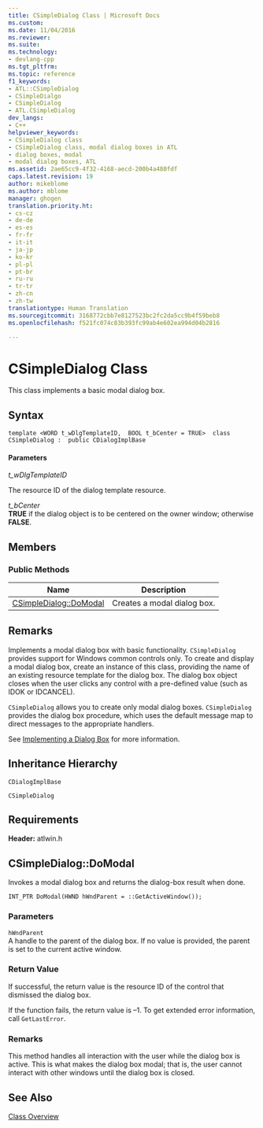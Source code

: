 ```yaml
---
title: CSimpleDialog Class | Microsoft Docs
ms.custom: 
ms.date: 11/04/2016
ms.reviewer: 
ms.suite: 
ms.technology:
- devlang-cpp
ms.tgt_pltfrm: 
ms.topic: reference
f1_keywords:
- ATL::CSimpleDialog
- CSimpleDialgo
- CSimpleDialog
- ATL.CSimpleDialog
dev_langs:
- C++
helpviewer_keywords:
- CSimpleDialog class
- CSimpleDialog class, modal dialog boxes in ATL
- dialog boxes, modal
- modal dialog boxes, ATL
ms.assetid: 2ae65cc9-4f32-4168-aecd-200b4a480fdf
caps.latest.revision: 19
author: mikeblome
ms.author: mblome
manager: ghogen
translation.priority.ht:
- cs-cz
- de-de
- es-es
- fr-fr
- it-it
- ja-jp
- ko-kr
- pl-pl
- pt-br
- ru-ru
- tr-tr
- zh-cn
- zh-tw
translationtype: Human Translation
ms.sourcegitcommit: 3168772cbb7e8127523bc2fc2da5cc9b4f59beb8
ms.openlocfilehash: f521fc074c83b393fc99ab4e602ea994d04b2816

---
```

# CSimpleDialog Class
This class implements a basic modal dialog box.  
  
## Syntax  
  
```
template <WORD t_wDlgTemplateID,  BOOL t_bCenter = TRUE>  class CSimpleDialog :  public CDialogImplBase
```  
  
#### Parameters  
 *t_wDlgTemplateID*  
  
 The resource ID of the dialog template resource.  
  
 *t_bCenter*  
 **TRUE** if the dialog object is to be centered on the owner window; otherwise **FALSE**.  
  
## Members  
  
### Public Methods  
  
|Name|Description|  
|----------|-----------------|  
|[CSimpleDialog::DoModal](#csimpledialog__domodal)|Creates a modal dialog box.|  
  
## Remarks  
 Implements a modal dialog box with basic functionality. `CSimpleDialog` provides support for Windows common controls only. To create and display a modal dialog box, create an instance of this class, providing the name of an existing resource template for the dialog box. The dialog box object closes when the user clicks any control with a pre-defined value (such as IDOK or IDCANCEL).  
  
 `CSimpleDialog` allows you to create only modal dialog boxes. `CSimpleDialog` provides the dialog box procedure, which uses the default message map to direct messages to the appropriate handlers.  
  
 See [Implementing a Dialog Box](../../atl/implementing-a-dialog-box.md) for more information.  
  
## Inheritance Hierarchy  
 `CDialogImplBase`  
  
 `CSimpleDialog`  
  
## Requirements  
 **Header:** atlwin.h  
  
##  <a name="csimpledialog__domodal"></a>  CSimpleDialog::DoModal  
 Invokes a modal dialog box and returns the dialog-box result when done.  
  
```
INT_PTR DoModal(HWND hWndParent = ::GetActiveWindow());
```  
  
### Parameters  
 `hWndParent`  
 A handle to the parent of the dialog box. If no value is provided, the parent is set to the current active window.  
  
### Return Value  
 If successful, the return value is the resource ID of the control that dismissed the dialog box.  
  
 If the function fails, the return value is –1. To get extended error information, call `GetLastError`.  
  
### Remarks  
 This method handles all interaction with the user while the dialog box is active. This is what makes the dialog box modal; that is, the user cannot interact with other windows until the dialog box is closed.  
  
## See Also  
 [Class Overview](../../atl/atl-class-overview.md)



<!--HONumber=Jan17_HO2-->


